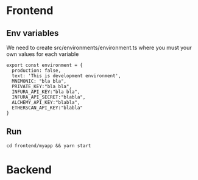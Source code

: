 # Frontend

## Env variables
We need to create src/environments/environment.ts
where you must your own values for each variable

```
export const environment = {
  production: false,
  text: 'This is development environment',
  MNEMONIC: "bla bla",
  PRIVATE_KEY:"bla bla",
  INFURA_API_KEY:"bla bla",
  INFURA_API_SECRET:"blabla",
  ALCHEMY_API_KEY:"blabla",
  ETHERSCAN_API_KEY:"blabla"
}

```

## Run
```
cd frontend/myapp && yarn start
```


# Backend

